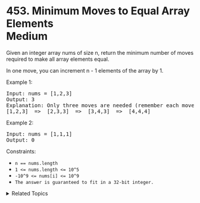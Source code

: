 # 453. Minimum Moves to Equal Array Elements<br> Medium

Given an integer array nums of size n, return the minimum number of moves required to make all array elements equal.

In one move, you can increment n - 1 elements of the array by 1.

Example 1:

<pre>
Input: nums = [1,2,3]
Output: 3
Explanation: Only three moves are needed (remember each move increments two elements):
[1,2,3]  =>  [2,3,3]  =>  [3,4,3]  =>  [4,4,4]
</pre>

Example 2:

<pre>
Input: nums = [1,1,1]
Output: 0
</pre>

Constraints:

- `n == nums.length`
- `1 <= nums.length <= 10^5`
- `-10^9 <= nums[i] <= 10^9`
- `The answer is guaranteed to fit in a 32-bit integer.`

<details>

<summary> Related Topics </summary>

-   `Array`

</details>